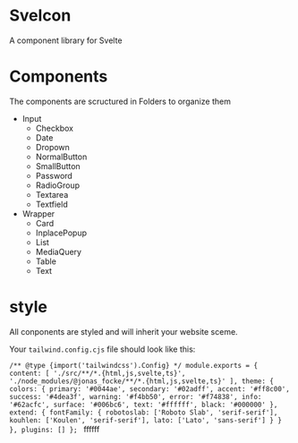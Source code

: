 # Svelcon

A component library for Svelte

# Components

The components are scructured in Folders to organize them

- Input
  - Checkbox
  - Date
  - Dropown
  - NormalButton
  - SmallButton
  - Password
  - RadioGroup
  - Textarea
  - Textfield
- Wrapper
  - Card
  - InplacePopup
  - List
  - MediaQuery
  - Table
  - Text

# style

All conponents are styled and will inherit your website sceme.

Your `tailwind.config.cjs` file should look like this:

`/** @type {import('tailwindcss').Config} */ module.exports = { content: [ './src/**/*.{html,js,svelte,ts}', './node_modules/@jonas_focke/**/*.{html,js,svelte,ts}' ], theme: { colors: { primary: '#0044ae', secondary: '#02adff', accent: '#ff8c00', success: '#4dea3f', warning: '#f4bb50', error: '#f74838', info: '#62acfc', surface: '#006bc6', text: '#ffffff', black: '#000000' }, extend: { fontFamily: { robotoslab: ['Roboto Slab', 'serif-serif'], kouhlen: ['Koulen', 'serif-serif'], lato: ['Lato', 'sans-serif'] } } }, plugins: [] }; `
ffffff
